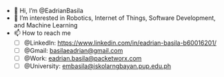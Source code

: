 - 👋 Hi, I’m @EadrianBasila
- 👀 I’m interested in Robotics, Internet of Things, Software Development, and Machine Learning
- 📫 How to reach me
  - [ ] @LinkedIn: https://www.linkedin.com/in/eadrian-basila-b60016201/
  - [ ] @Gmail: basilaeadrian@gmail.com
  - [ ] @Work: eadrian.basila@packetworx.com
  - [ ] @University: embasila@iskolarngbayan.pup.edu.ph

<!---
EadrianBasila/EadrianBasila is a ✨ special ✨ repository because its `README.md` (this file) appears on your GitHub profile.
You can click the Preview link to take a look at your changes.
--->
